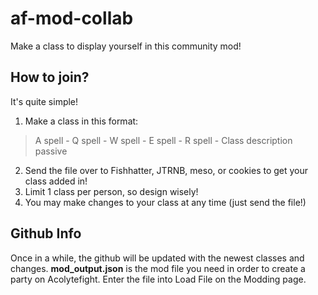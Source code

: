 # af-mod-collab

Make a class to display yourself in this community mod!

## How to join?
It's quite simple!
1. Make a class in this format: 
> A spell - Q spell - W spell - E spell - R spell - Class description passive
2. Send the file over to Fishhatter, JTRNB, meso, or cookies to get your class added in!
3. Limit 1 class per person, so design wisely!
4. You may make changes to your class at any time (just send the file!)

## Github Info
Once in a while, the github will be updated with the newest classes and changes. 
**mod_output.json** is the mod file you need in order to create a party on Acolytefight.
Enter the file into Load File on the Modding page.
